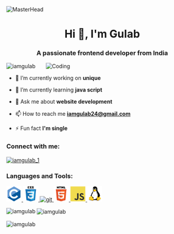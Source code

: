 ![MasterHead](https://media.licdn.com/dms/image/C5612AQErLJQyuT4h2Q/article-inline_image-shrink_400_744/0/1624597705774?e=2147483647&v=beta&t=CUqQ50dArmsbi9pZgeLdAfOFe8FCno8gLnsT8pGUI_w)

<h1 align="center">Hi 👋, I'm Gulab</h1>
<h3 align="center">A passionate frontend developer from India</h3>
<img align="right" alt="Coding" width="400" src="https://miro.medium.com/v2/resize:fit:2000/format:webp/1*-ntL3Dsvc-dJ5cLGRtSuEw.gif"><p align="left"> <img src="https://komarev.com/ghpvc/?username=iamgulab&label=Profile%20views&color=0e75b6&style=flat" alt="iamgulab" /> </p>

- 🔭 I’m currently working on **unique**

- 🌱 I’m currently learning **java script**

- 💬 Ask me about **website development**

- 📫 How to reach me **iamgulab24@gmail.com**

- ⚡ Fun fact **I'm single**

<h3 align="left">Connect with me:</h3>
<p align="left">
<a href="https://instagram.com/https://www.instagram.com/iamgulab_1?igsh=MXd4b3ppYXRlZDkzOQ==" target="blank"><img align="center" src="https://raw.githubusercontent.com/rahuldkjain/github-profile-readme-generator/master/src/images/icons/Social/instagram.svg" alt="iamgulab_1" height="30" width="40" /></a>
</p>

<h3 align="left">Languages and Tools:</h3>
<p align="left"> <a href="https://www.cprogramming.com/" target="_blank" rel="noreferrer"> <img src="https://raw.githubusercontent.com/devicons/devicon/master/icons/c/c-original.svg" alt="c" width="40" height="40"/> </a> <a href="https://www.w3schools.com/css/" target="_blank" rel="noreferrer"> <img src="https://raw.githubusercontent.com/devicons/devicon/master/icons/css3/css3-original-wordmark.svg" alt="css3" width="40" height="40"/> </a> <a href="https://git-scm.com/" target="_blank" rel="noreferrer"> <img src="https://www.vectorlogo.zone/logos/git-scm/git-scm-icon.svg" alt="git" width="40" height="40"/> </a> <a href="https://www.w3.org/html/" target="_blank" rel="noreferrer"> <img src="https://raw.githubusercontent.com/devicons/devicon/master/icons/html5/html5-original-wordmark.svg" alt="html5" width="40" height="40"/> </a> <a href="https://developer.mozilla.org/en-US/docs/Web/JavaScript" target="_blank" rel="noreferrer"> <img src="https://raw.githubusercontent.com/devicons/devicon/master/icons/javascript/javascript-original.svg" alt="javascript" width="40" height="40"/> </a> <a href="https://www.linux.org/" target="_blank" rel="noreferrer"> <img src="https://raw.githubusercontent.com/devicons/devicon/master/icons/linux/linux-original.svg" alt="linux" width="40" height="40"/> </a> </p>

<p><img align="left" src="https://github-readme-stats.vercel.app/api/top-langs?username=iamgulab&show_icons=true&locale=en&layout=compact" alt="iamgulab" /></p>

<p>&nbsp;<img align="center" src="https://github-readme-stats.vercel.app/api?username=iamgulab&show_icons=true&locale=en" alt="iamgulab" /></p>

<p><img align="center" src="https://github-readme-streak-stats.herokuapp.com/?user=iamgulab&" alt="iamgulab" /></p>
